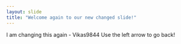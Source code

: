 ```yaml
---
layout: slide
title: "Welcome again to our new changed slide!"
---
```

I am changing this again - Vikas9844
Use the left arrow to go back!
